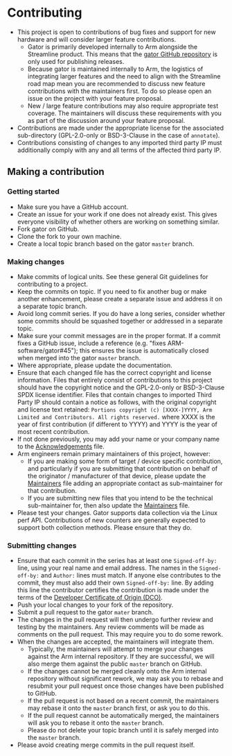# Contributing

* This project is open to contributions of bug fixes and support for new hardware and will consider larger feature contributions.
  * Gator is primarily developed internally to Arm alongside the Streamline product. This means that the [gator GitHub repository] is only used for publishing releases.
  * Because gator is maintained internally to Arm, the logistics of integrating larger features and the need to align with the Streamline road map mean you are recommended to discuss new feature contributions with the maintainers first. To do so please open an issue on the project with your feature proposal.
  * New / large feature contributions may also require appropriate test coverage. The maintainers will discuss these requirements with you as part of the discussion around your feature proposal.
* Contributions are made under the appropriate license for the associated sub-directory (GPL-2.0-only or BSD-3-Clause in the case of `annotate`).
* Contributions consisting of changes to any imported third party IP must additionally comply with any and all terms of the affected third party IP.

## Making a contribution

### Getting started

* Make sure you have a GitHub account.
* Create an issue for your work if one does not already exist. This gives everyone visibility of whether others are working on something similar.
* Fork gator on GitHub.
* Clone the fork to your own machine.
* Create a local topic branch based on the gator `master` branch.

### Making changes

* Make commits of logical units. See these general Git guidelines for contributing to a project.
* Keep the commits on topic. If you need to fix another bug or make another enhancement, please create a separate issue and address it on a separate topic branch.
* Avoid long commit series. If you do have a long series, consider whether some commits should be squashed together or addressed in a separate topic.
* Make sure your commit messages are in the proper format. If a commit fixes a GitHub issue, include a reference (e.g. "fixes ARM-software/gator#45"); this ensures the issue is automatically closed when merged into the gator `master` branch.
* Where appropriate, please update the documentation.
* Ensure that each changed file has the correct copyright and license information. Files that entirely consist of contributions to this project should have the copyright notice and the GPL-2.0-only or BSD-3-Clause SPDX license identifier. Files that contain changes to imported Third Party IP should contain a notice as follows, with the original copyright and license text retained:
  ``Portions copyright (c) [XXXX-]YYYY, Arm Limited and Contributors. All rights reserved.``
  where XXXX is the year of first contribution (if different to YYYY) and YYYY is the year of most recent contribution.
* If not done previously, you may add your name or your company name to the [Acknowledgements] file.
* Arm engineers remain primary maintainers of this project, however:
  * If you are making some form of target / device specific contribution, and particularly if you are submitting that contribution on behalf of the originator / manufacturer of that device, please update the [Maintainers] file adding an appropriate contact as sub-maintainer for that contribution.
  * If you are submitting new files that you intend to be the technical sub-maintainer for, then also update the [Maintainers] file.
* Please test your changes. Gator supports data collection via the Linux perf API. Contributions of new counters are generally expected to support both collection methods. Please ensure that they do.

### Submitting changes

* Ensure that each commit in the series has at least one `Signed-off-by:` line, using your real name and email address.
  The names in the `Signed-off-by:` and `Author:` lines must match.
  If anyone else contributes to the commit, they must also add their own `Signed-off-by:` line.
  By adding this line the contributor certifies the contribution is made under the terms of the [Developer Certificate of Origin (DCO)].
* Push your local changes to your fork of the repository.
* Submit a pull request to the gator `mater` branch.
* The changes in the pull request will then undergo further review and testing by the maintainers. Any review comments will be made as comments on the pull request. This may require you to do some rework.
* When the changes are accepted, the maintainers will integrate them.
  * Typically, the maintainers will attempt to merge your changes against the Arm internal repository. If they are successful, we will also merge them against the public `master` branch on GitHub.
  * If the changes cannot be merged cleanly onto the Arm internal repository without significant rework, we may ask you to rebase and resubmit your pull request once those changes have been published to GitHub.
  * If the pull request is not based on a recent commit, the maintainers may rebase it onto the `master` branch first, or ask you to do this.
  * If the pull request cannot be automatically merged, the maintainers will ask you to rebase it onto the `master` branch.
  * Please do not delete your topic branch until it is safely merged into the `master` branch.
* Please avoid creating merge commits in the pull request itself.

[gator GitHub repository]: https://github.com/ARM-software/gator/
[Acknowledgements]: Acknowledgements.md
[Maintainers]: Maintainers.md
[Developer Certificate of Origin (DCO)]: dco.txt
